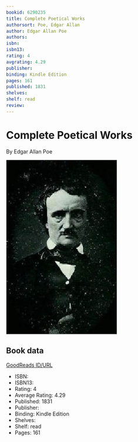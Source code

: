 ```yaml
---
bookid: 6290235
title: Complete Poetical Works
authorsort: Poe, Edgar Allan
author: Edgar Allan Poe
authors: 
isbn: 
isbn13: 
rating: 4
avgrating: 4.29
publisher: 
binding: Kindle Edition
pages: 161
published: 1831
shelves: 
shelf: read
review: 
---
```


# Complete Poetical Works

By Edgar Allan Poe

![](../../assets/bookcovers/1328306746l/6290235.jpg)

## Book data

[GoodReads ID/URL](https://www.goodreads.com/book/show/6290235)

- ISBN: 
- ISBN13: 
- Rating: 4
- Average Rating: 4.29
- Published: 1831
- Publisher: 
- Binding: Kindle Edition
- Shelves: 
- Shelf: read
- Pages: 161

